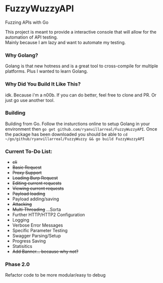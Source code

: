 # FuzzyWuzzyAPI
Fuzzing APIs with Go


This project is meant to provide a interactive console that will allow for the automation of API testing.  
Mainly because I am lazy and want to automate my testing. 


### Why Golang?
Golang is that new hotness and is a great tool to cross-compile for multiple platforms.  Plus I wanted to learn Golang.  

### Why Did You Build It Like This?
idk.  Because i'm a n00b.  If you can do better, feel free to clone and PR.  Or just go use another tool.  

### Building
Building from Go.  Follow the insturctions online to setup Golang in your environment
then `go get github.com/ryanvillarreal/FuzzyWuzzyAPI`.  Once the package has been downloaded
you should be able to `cd ~/go/github/ryanvillarreal/FuzzyWuzzy && go build FuzzyWuzzyAPI`


### Current To-Do List:
* ~~cli~~
* ~~Basic Request~~
* ~~Proxy Support~~
* ~~Loading Burp Request~~
* ~~Editing current requests~~
* ~~Viewing current requests~~
* ~~Payload loading~~
* Payload adding/saving
* ~~Attacking~~
* ~~Multi-Threading~~ ...Sorta
* Further HTTP/HTTP2 Configuration
* Logging
* Verbose Error Messages
* Specific Parameter Testing
* Swagger Parsing/Setup
* Progress Saving
* Statisitics
* ~~Add Banner... because why not?~~

### Phase 2.0
Refactor code to be more modular/easy to debug
